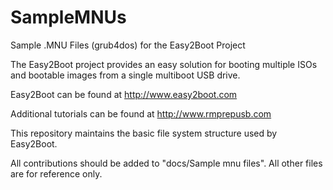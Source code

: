 SampleMNUs
==========

Sample .MNU Files (grub4dos) for the Easy2Boot Project

The Easy2Boot project provides an easy solution for booting multiple ISOs and bootable images from a single multiboot USB drive.

Easy2Boot can be found at http://www.easy2boot.com

Additional tutorials can be found at http://www.rmprepusb.com


This repository maintains the basic file system structure used by Easy2Boot.

All contributions should be added to "docs/Sample mnu files".  All other files are for reference only.